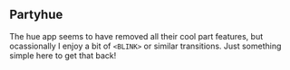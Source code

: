 ## Partyhue
The hue app seems to have removed all their cool part features, but ocassionally I enjoy a bit of `<BLINK>` or similar transitions. Just something simple here to get that back!
